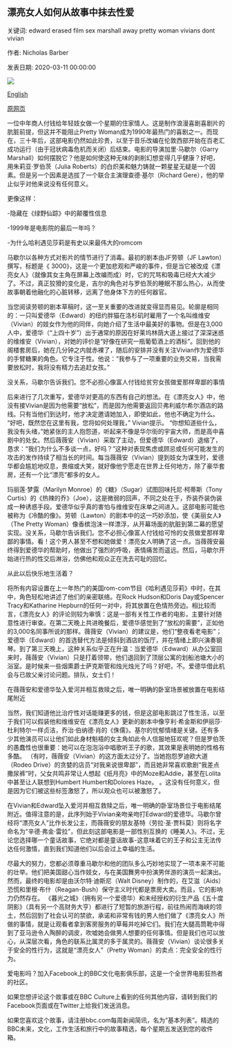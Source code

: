 ## 漂亮女人如何从故事中抹去性爱

关键词: edward erased film sex marshall away pretty woman vivians dont vivian

作者: Nicholas Barber

发表日期: 2020-03-11 00:00:00

![](https://ichef.bbci.co.uk/wwfeatures/live/624_351/images/live/p0/86/w2/p086w27m.jpg)

[English](How%20Pretty%20Woman%20erased%20sex%20from%20its%20story.md)

[原网页](https://www.bbc.com/culture/story/20200311-how-pretty-woman-erased-sex-from-its-story)

一位中年商人付钱给年轻妓女做一个星期的住家情人。这是制作浪漫喜剧喜剧片的肮脏前提，但这并不能阻止Pretty Woman成为1990年最热门的喜剧之一。而现在，三十年后，这部电影仍然如此珍贵，以至于音乐改编在伦敦西部开始在百老汇成功运行（由于冠状病毒危机而关闭）后结束。电影的导演加里·马歇尔（Garry Marshall）如何摆脱它？他是如何使这种无味的剥削幻想变得几乎健康？好吧，用朱莉亚·罗伯茨（Julia Roberts）的白炽美和魅力铸就一颗星星无疑是一个因素。但是另一个因素是选拔了一个联合主演理查德·基尔（Richard Gere），他的举止似乎对他来说没有任何意义。

更像这样：

-隐藏在《绿野仙踪》中的颠覆性信息

-1999年是电影院的最后一年吗？

-为什么哈利遇见莎莉是有史以来最伟大的romcom

马歇尔以各种方式对影片的情节进行了消毒。最初的剧本由JF劳顿（JF Lawton）撰写，标题是《 3000》，这是一个更加悲观和严峻的事件，但是当它被改成《漂亮女人》（就像其女主角在屏幕上改编而成）时，它的咒骂和吸毒已经大大减少了。不过，真正狡猾的变化是，吉尔的角色对与罗伯茨的睡眠不那么热心，从而使故事朝着他融化的心脏转移，远离了他身体下方的任何器官。

当您阅读劳顿的剧本草稿时，这一至关重要的改进就变得显而易见。轮廓是相同的：一只叫爱德华（Edward）的纽约胖猫在洛杉矶时雇用了一个名叫维维安（Vivian）的妓女作为他的同伴，向她介绍了生活中最美好的事物。但是在3,000人中，爱德华（“上四十岁”）出于通常的原因在好莱坞林荫大道上接过了深深迷惑的维维安（Vivian），对她的评价是“好像在研究一瓶葡萄酒上的酒标”。回到他的阁楼套房后，她在几分钟之内就赤裸了，随后的安排并没有关注Vivian作为爱德华的手臂糖果的角色。它专注于性。他说：“我参与了一项重要的业务交易，当我需要放松时，我将没有精力去追赶女孩。”

没关系，马歇尔告诉我们。您不必担心像富人付钱给贫穷女孩做爱那样卑鄙的事情

后来进行了几次重写，爱德华对更高的东西有自己的想法。在《漂亮女人》中，他没有接Vivian是因为他需要“放松”，而是因为他需要返回贝弗利威尔希尔酒店的路线。只有当他们到达时，他才决定邀请她加入，即使如此，他也不确定为什么。 “好吧，既然您在这里有我，您将如何处理我，” Vivian提示。 “你想知道些什么，我没有头绪，”她紧张的主人抱怨道，听起来不像是华尔街的宇宙大师，而是高中喜剧中的处女。然后薇薇安（Vivian）采取了主动，但爱德华（Edward）退缩了，恳求：“我们为什么不多谈一点，好吗？”这种对表现焦虑或顾忌或任何可能发生的攻击的发作持续了相当长的时间。每当薇薇安（Vivian）提到妓女为谋生时，爱德华都会尴尬地叹息，畏缩或大笑，就好像他宁愿走在世界上任何地方，除了豪华套房，还有一个比“漂亮”都多的女人。

玛丽莲·梦露（Marilyn Monroe）的《糖》（Sugar）试图回味托尼·柯蒂斯（Tony Curtis）的《热辣的乔》（Joe），这是微弱的回声，不同之处在于，乔装乔装伪装成一种诱惑手段。爱德华似乎真的害怕与维维安在床单之间进入。这部电影可能也被称为《冷酷的像》。劳顿（Lawton）的剧本中的这一巧妙添加，使《美丽女人》（The Pretty Woman）像香槟泡沫一样漂浮，从开幕场面的肮脏到第二幕的愿望实现。没关系，马歇尔告诉我们。您不必担心像富人付钱给可怜的女孩做爱那样卑鄙的事情。看！这个男人甚至不想和她做爱！漂亮女人明确了这一点。当薇薇安最终得到爱德华的帮助时，他做出了强烈的呼吸，表情痛苦而遥远。然后，马歇尔开始进行热的性交后淋浴，仿佛他和观众正在洗去可耻的回忆。

从此以后快乐地生活着？

将所有内容设置在上一年热门的美国rom-com节目《哈利遇见莎莉》中时，在其中，角色轻松地讲述了他们的亲密联络。在Rock Hudson和Doris Day或Spencer Tracy和Katharine Hepburn的任何一对中，将其放置在色情热旁边。相比较而言，《漂亮女人》的评论则较为审慎：这是一部有关性工作者的电影，主要针对随意性进行审查。在第二天晚上共进晚餐后，爱德华感觉到了“放松的需要”，正如他的3,000名同事所说的那样。薇薇安（Vivian）的建议是，他们“整夜看老电影”；爱德华（Edward）的首选替代方法是倾斜到酒店的饭厅，并在情绪上即兴演奏钢琴。到了第三天晚上，这种关系似乎正在升温：当爱德华（Edward）从办公室回来时，薇薇安（Vivian）只是打着领带，他们退回到了顶层公寓的划船池塘大小的浴室。是时候来一些烟熏爵士萨克斯管和烛光烛光了吗？好吧，不。爱德华借此机会与已故父亲讨论问题。排队，女士们！

在薇薇安和爱德华坠入爱河并相互救赎之后，唯一明确的卧室场景被放置在电影结尾附近

当然，我们知道他比治疗性对话能赚更多的钱，但是这部电影跳过了性生活，以至于我们可以假装他和维维安在《漂亮女人》更新的剧本中像亨利·希金斯和伊丽莎·杜利特尔一样贞洁，乔治·伯纳德·肖的《侏儒》。基尔的忧郁情绪是关键。还有多少其他演员可以让他们如此身材魁梧的女主角如此令人信服地狂欢呢？但是罗伯茨的愚蠢性也很重要：她可以在泡泡浴中唱歌听王子的歌，其效果是表明她的性格有多酷。 （有时，薇薇安（Vivian）的这方面太过分了。当她抱怨罗迪欧大道（Rodeo Drive）的贪婪的店员“对我来说很卑鄙”，而且她非常喜欢歌剧“我差点撒尿裤”时，父女共鸣非常让人想起《纸月亮》中的Moze和Addie，甚至在Lolita中甚至让人联想到Humbert Humbert和Dolores Haze。 。这没有任何意义，但是因为它们被这些标签激怒了，所以观众也可以被激怒了。

在Vivian和Edward坠入爱河并相互救赎之后，唯一明确的卧室场景位于电影结尾附近。值得注意的是，此序列始于Vivian亲吻亲吻打Edward的爱德华。马歇尔曾经将“漂亮女人”比作长发公主，而薇薇安的朋友基特（劳拉·圣·贾科莫）则将名字命名为“辛德·弗金·雷拉”，但此刻这部电影是一部性别互换的《睡美人》。不过，无论您选择哪一个童话故事，它绝对都是童话故事-这意味着它的王子和公主无法传达任何激情，直到我们知道他们以后会过上幸福的生活。

尽最大的努力，您都必须尊重马歇尔和他的团队多么巧妙地实现了一项本来不可能的壮举。他们把美国甜心当作妓女，与在美国舞男中扮演男伴游的演员一起演出。然而，最终的电影却是由沃尔特·迪斯尼（Walt Disney）制作的，在艾滋（Aids）恐慌和里根·布什（Reagan-Bush）保守主义时代都是票房大卖。而且，它的影响力仍然存在。 《暮光之城》（拥有另一个爱德华）和未经授权的衍生产品《五十度阴影》（具有另一个高财务大亨）都进行了短暂的旅游行程，前往热闹而海峡的领土，然后回到了社会认可的禁欲，承诺和非常有钱的男人他们做了《漂亮女人》所做的事情，就是让观看者拿到客房服务的草莓并吃掉它们。我们在大腿高筒靴中得到了亚马逊令人陶醉的调皮，吹嘘她会做男人想要的任何事情。但是我们也可以放心，从深层次看，角色的联系比属灵的多于属灵的。薇薇安（Vivian）谈论很多关于安全的性行为，这就是“漂亮女人”（Pretty Woman）的卖点：完全安全的性行为。

爱电影吗？加入Facebook上的BBC文化电影俱乐部，这是一个全世界电影狂热者的社区。

如果您想评论这个故事或在BBC Culture上看到的任何其他内容，请转到我们的Facebook页面或在Twitter上给我们发送消息。

如果您喜欢这个故事，请注册bbc.com每周新闻简讯，名为“基本列表”。精选的BBC未来，文化，工作生活和旅行中的故事精选，每个星期五发送到您的收件箱。